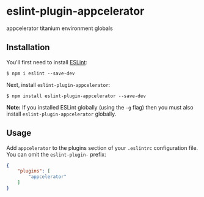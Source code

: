 # eslint-plugin-appcelerator

appcelerator titanium environment globals

## Installation

You'll first need to install [ESLint](http://eslint.org):

```
$ npm i eslint --save-dev
```

Next, install `eslint-plugin-appcelerator`:

```
$ npm install eslint-plugin-appcelerator --save-dev
```

**Note:** If you installed ESLint globally (using the `-g` flag) then you must also install `eslint-plugin-appcelerator` globally.

## Usage

Add `appcelerator` to the plugins section of your `.eslintrc` configuration file. You can omit the `eslint-plugin-` prefix:

```json
{
    "plugins": [
        "appcelerator"
    ]
}
```
